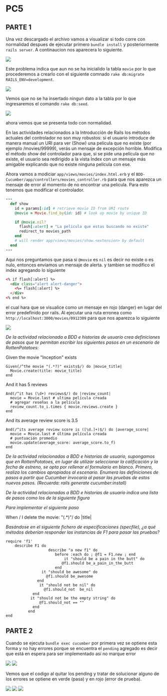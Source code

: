# PC5
## PARTE 1
Una vez descargado el archivo vamos a visualizar si todo corre con normalidad despues de ejecutar primero `bundle install` y posteriormente `rails server`. A continaucion nos aparecera lo siguiente. 

![](https://github.com/Kinartb/PC5/blob/main/Imagenes/ini0.png)

Este problema indica que aun no se ha inicialido la tabla `movie` por lo que procederemos a crearlo con el siguiente comnado `rake db:migrate RAILS_ENV=development`.

![](https://github.com/Kinartb/PC5/blob/main/Imagenes/ini1.png)

Vemos que no se ha insertado ningun dato a la tabla por lo que ingresaremos el comando `rake db:seed`.

![](https://github.com/Kinartb/PC5/blob/main/Imagenes/ini3.png)

ahora vemos que se presenta todo con normalidad.

En las actividades relacionados a la Introducción de Rails los métodos actuales del controlador no son muy robustos: si el usuario introduce de manera manual un URI para ver (Show) una película que no existe (por ejemplo /movies/99999), verás un mensaje de excepción horrible. Modifica el método show del controlador para que, si se pide una película que no existe, el usuario sea redirigido a la vista Index con un mensaje más amigable explicando que no existe ninguna película con ese.

Ahora vamos a modiciar `app/views/movies/index.html.erb` y el `BDD-Cucumber/app/controllers/movies_controller.rb` para que nos aparezca un mensaje de error al momento de no encontrar una pelicula.
Para esto tenemos que modificar el controlador.

```ruby
---
  def show
    id = params[:id] # retrieve movie ID from URI route
    @movie = Movie.find_by(id: id) # look up movie by unique ID

    if @movie.nil?
      flash[:alert] = "La pelicula que estas buscando no existe"
      redirect_to movies_path
    end
    # will render app/views/movies/show.<extension> by default
  end
---
```
Aqui nos preguntamos que pasa si `@movie` es `nil` es decir no existe o es nulo, entonces enviamos un mensaje de alerta.
y tambien se modifico el index agregando lo siguiente

```html
<% if flash[:alert] %>
  <div class="alert alert-danger">
    <%= flash[:alert] %>
  </div>
<% end %>
```
el cual hara que se visualice como un mensaje en rojo (danger) en lugar del error predefinido por rails. Al ejecutar una ruta erronea como `http://localhost:3000/movies/0912309` para que nos aparezca lo siguiente

![](https://github.com/Kinartb/PC5/blob/main/Imagenes/ini4.png)

_De la actividad relacionada a BDD e historias de usuario crea definiciones de pasos que te permitan escribir los siguientes pasos en un escenario de RottenPotatoes:_

Given the movie "Inception" exists
```cucumber
Given(/^the movie "(.*?)" exists$/) do |movie_title|
  Movie.create(title: movie_title)
end
```
And it has 5 reviews
```cucumber
And(/^it has (\d+) reviews$/) do |review_count|
  movie = Movie.last # ultima película creada
  # agregar reseñas a la película
  review_count.to_i.times { movie.reviews.create }
end
```
And its average review score is 3.5
```cucumber
And(/^its average review score is ([\d.]+)$/) do |average_score|
  movie = Movie.last # última película creada
  # puntuación promedio
  movie.update(average_score: average_score.to_f)
end
```

_De la actividad relacionadas a BDD e historias de usuario, supongamos que en RottenPotatoes, en lugar de utilizar seleccionar la calificación y la fecha de estreno, se opta por rellenar el formulario en blanco. Primero, realiza los cambios apropiados al escenario. Enumera las definiciones de pasos a partir que Cucumber invocaría al pasar las pruebas de estos nuevos pasos. (Recuerda: rails generate cucumber:install)_

_De la actividad relacionadas a BDD e historias de usuario indica una lista de pasos como los de la siguiente figura_

_Para implementar el siguiente paso_

When / I delete the movie: "(.*)"/ do |title|

_Basándose en el siguiente fichero de especificaciones (specfile), ¿a qué métodos deberían responder las instancias de F1 para pasar las pruebas?_
```
require 'f1'
	describe F1 do
                   describe "a new f1" do
                      before :each do ; @f1 = F1.new ; end
                          it "should be a pain in the butt" do
                         @f1.should be_a_pain_in_the_butt
                      end
                it "should be awesome" do
                  @f1.should be_awesome
              end
               it "should not be nil" do
                 @f1.should_not  be_nil
            end
           it "should not be the empty string" do
               @f1.should_not == ""
            end
          end
end
```
## PARTE 2

Cuando se ejecuta `bundle exec cucumber` por primera vez se optiene esta forma y no hay errores porque se encuentra el `pending` agregado es decir que está en espera para ser implementado así no marque error

![](https://github.com/Kinartb/PC5/blob/main/Imagenes/bdd1.png)
![](https://github.com/Kinartb/PC5/blob/main/Imagenes/bdd2.png)

Vemos que el codigo al quitar los pending y tratar de solucionar alguno de los errores se optiene en verde (pasa) y en rojo (error de prueba).

![](https://github.com/Kinartb/PC5/blob/main/Imagenes/bdd3.png)
![](https://github.com/Kinartb/PC5/blob/main/Imagenes/bdd4.png)
![](https://github.com/Kinartb/PC5/blob/main/Imagenes/bdd5.png)
